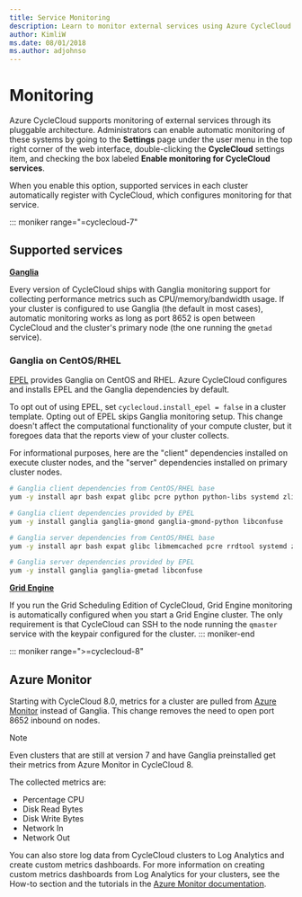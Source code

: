 ```yaml
---
title: Service Monitoring
description: Learn to monitor external services using Azure CycleCloud. Use Ganglia or Azure Monitor to collect performance metrics such as CPU, memory, and bandwidth usage.
author: KimliW
ms.date: 08/01/2018
ms.author: adjohnso
---
```


# Monitoring

Azure CycleCloud supports monitoring of external services through its pluggable
architecture. Administrators can enable automatic monitoring
of these systems by going to the **Settings** page under the user menu in the top
right corner of the web interface, double-clicking the **CycleCloud**
settings item, and checking the box labeled **Enable monitoring for CycleCloud
services**.

When you enable this option, supported services in each cluster automatically
register with CycleCloud, which configures monitoring for that
service.

::: moniker range="=cyclecloud-7"
## Supported services

**[Ganglia](http://ganglia.sourceforge.net/)**

Every version of CycleCloud ships with Ganglia monitoring support for collecting
performance metrics such as CPU/memory/bandwidth usage. If your cluster is
configured to use Ganglia (the default in most cases), automatic monitoring
works as long as port 8652 is open between CycleCloud and the cluster's
primary node (the one running the `gmetad` service).

### Ganglia on CentOS/RHEL

[EPEL](https://fedoraproject.org/wiki/EPEL) provides Ganglia on CentOS and RHEL.
Azure CycleCloud configures and installs EPEL and the Ganglia dependencies by default.

To opt out of using EPEL, set `cyclecloud.install_epel = false` in a cluster
template. Opting out of EPEL skips Ganglia monitoring setup. This change doesn't affect the computational
functionality of your compute cluster, but it foregoes data that the reports
view of your cluster collects.

For informational purposes, here are the "client" dependencies installed on execute cluster nodes,
and the "server" dependencies installed on primary cluster nodes.

```bash
# Ganglia client dependencies from CentOS/RHEL base
yum -y install apr bash expat glibc pcre python python-libs systemd zlib

# Ganglia client dependencies provided by EPEL
yum -y install ganglia ganglia-gmond ganglia-gmond-python libconfuse

# Ganglia server dependencies from CentOS/RHEL base
yum -y install apr bash expat glibc libmemcached pcre rrdtool systemd zlib

# Ganglia server dependencies provided by EPEL
yum -y install ganglia ganglia-gmetad libconfuse
```

**[Grid Engine](http://gridscheduler.sourceforge.net/)**

If you run the Grid Scheduling Edition of CycleCloud, Grid Engine
monitoring is automatically configured when you start a Grid Engine cluster. The only requirement is that CycleCloud can SSH to the node running the
`qmaster` service with the keypair configured for the cluster.
::: moniker-end

::: moniker range=">=cyclecloud-8"
## Azure Monitor
Starting with CycleCloud 8.0, metrics for a cluster are pulled from [Azure Monitor](/azure/azure-monitor/) instead of Ganglia.
This change removes the need to open port 8652 inbound on nodes.

> [!NOTE]
> Even clusters that are still at version 7 and have Ganglia preinstalled get their metrics from Azure Monitor in CycleCloud 8.

The collected metrics are:

 * Percentage CPU
 * Disk Read Bytes
 * Disk Write Bytes
 * Network In
 * Network Out

You can also store log data from CycleCloud clusters to Log Analytics and create custom metrics dashboards. For more information on creating custom metrics dashboards from Log Analytics for your clusters, see the How-to section and the tutorials in the [Azure Monitor documentation](/azure/azure-monitor/visualize/tutorial-logs-dashboards).
